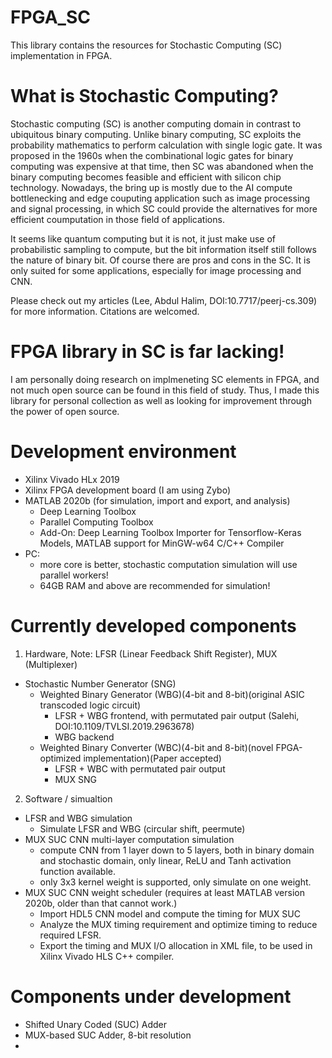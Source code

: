 # FPGA_SC
This library contains the resources for Stochastic Computing (SC) implementation in FPGA.

# What is Stochastic Computing?
Stochastic computing (SC) is another computing domain in contrast to ubiquitous binary computing. Unlike binary computing, SC exploits the probability mathematics to perform calculation with single logic gate.
It was proposed in the 1960s when the combinational logic gates for binary computing was expensive at that time, then SC was abandoned when the binary computing becomes feasible and efficient with silicon chip technology. Nowadays, the bring up is mostly due to the AI compute bottlenecking and edge couputing application such as image processing and signal processing, in which SC could provide the alternatives for more efficient coumputation in those field of applications.

It seems like quantum computing but it is not, it just make use of probabilistic sampling to compute, but the bit information itself still follows the nature of binary bit. Of course there are pros and cons in the SC. It is only suited for some applications, especially for image processing and CNN.

Please check out my articles (Lee, Abdul Halim, DOI:10.7717/peerj-cs.309) for more information. Citations are welcomed.

# FPGA library in SC is far lacking!
I am personally doing research on implmeneting SC elements in FPGA, and not much open source can be found in this field of study. Thus, I made this library for personal collection as well as looking for improvement through the power of open source.

# Development environment
- Xilinx Vivado HLx 2019
- Xilinx FPGA development board (I am using Zybo)
- MATLAB 2020b (for simulation, import and export, and analysis)
  - Deep Learning Toolbox
  - Parallel Computing Toolbox
  - Add-On: Deep Learning Toolbox Importer for Tensorflow-Keras Models, MATLAB support for MinGW-w64 C/C++ Compiler
- PC:
  - more core is better, stochastic computation simulation will use parallel workers!
  - 64GB RAM and above are recommended for simulation!

# Currently developed components
1) Hardware, 
Note: LFSR (Linear Feedback Shift Register), MUX (Multiplexer)

- Stochastic Number Generator (SNG)
  - Weighted Binary Generator (WBG)(4-bit and 8-bit)(original ASIC transcoded logic circuit)
    - LFSR + WBG frontend, with permutated pair output (Salehi, DOI:10.1109/TVLSI.2019.2963678)
    - WBG backend
  - Weighted Binary Converter (WBC)(4-bit and 8-bit)(novel FPGA-optimized implementation)(Paper accepted)
    - LFSR + WBC with permutated pair output
    - MUX SNG

2) Software / simualtion
- LFSR and WBG simulation
  - Simulate LFSR and WBG (circular shift, peermute)
- MUX SUC CNN multi-layer computation simulation
  - compute CNN from 1 layer down to 5 layers, both in binary domain and stochastic domain, only linear, ReLU and Tanh activation function available.
  - only 3x3 kernel weight is supported, only simulate on one weight. 
- MUX SUC CNN weight scheduler (requires at least MATLAB version 2020b, older than that cannot work.)
  - Import HDL5 CNN model and compute the timing for MUX SUC
  - Analyze the MUX timing requirement and optimize timing to reduce required LFSR.
  - Export the timing and MUX I/O allocation in XML file, to be used in Xilinx Vivado HLS C++ compiler.

# Components under development
- Shifted Unary Coded (SUC) Adder
- MUX-based SUC Adder, 8-bit resolution
- 
